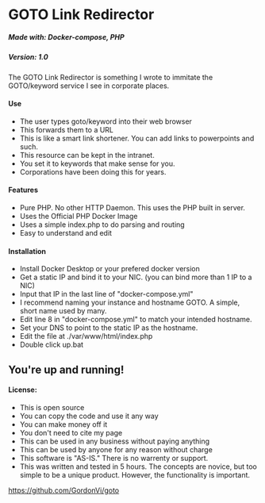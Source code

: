 # GOTO Link Redirector
##### Made with: Docker-compose, PHP
##### Version: 1.0

The GOTO Link Redirector is something I wrote to immitate the GOTO/keyword service I see in corporate places.

#### Use
- The user types goto/keyword into their web browser
- This forwards them to a URL
- This is like a smart link shortener. You can add links to powerpoints and such.
- This resource can be kept in the intranet. 
- You set it to keywords that make sense for you.
- Corporations have been doing this for years.

#### Features

- Pure PHP. No other HTTP Daemon. This uses the PHP built in server.
- Uses the Official PHP Docker Image
- Uses a simple index.php to do parsing and routing
- Easy to understand and edit

#### Installation

- Install Docker Desktop or your prefered docker version
- Get a static IP and bind it to your NIC. (you can bind more than 1 IP to a NIC)
- Input that IP in the last line of "docker-compose.yml"
- I recommend naming your instance and hostname GOTO. A simple, short name used by many.
- Edit line 8 in "docker-compose.yml" to match your intended hostname.
- Set your DNS to point to the static IP as the hostname.
- Edit the file at ./var/www/html/index.php
- Double click up.bat

## You're up and running!

#### License:  
  
- This is open source
- You can copy the code and use it any way
- You can make money off it
- You don't need to cite my page
- This can be used in any business without paying anything
- This can be used by anyone for any reason without charge
- This software is "AS-IS." There is no warrenty or support.
- This was written and tested in 5 hours. The concepts are novice, but too simple to be a unique product. However, the functionality is important.

https://github.com/GordonVi/goto
